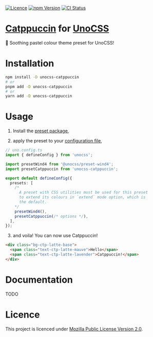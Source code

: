[![Licence](https://badgers.space/github/license/catuhana/unocss-catppuccin)](#licence)
[![npm Version](https://badgers.space/npm/version/unocss-catppuccin)](https://npmjs.com/package/unocss-catppuccin)
[![CI Status](https://badgers.space/github/checks/catuhana/unocss-catppuccin)](https://github.com/catuhana/unocss-catppuccin/actions)

<!-- [![Documentation Status](https://badgers.space/github/checks/catuhana/unocss-catppuccin/main/docs)](https://github.com/catuhana/unocss-catppuccin/actions) -->

# [Catppuccin](https://catppuccin.com/) for [UnoCSS](https://unocss.dev)

🌸 Soothing pastel colour theme preset for UnoCSS!

<!-- TODO: Add showcase/previews etc. -->

# Installation

<!-- TODO: Add JSR back once https://github.com/denoland/deno/issues/26587
  is fixed. -->

```sh
npm install -D unocss-catppuccin
# or
pnpm add -D unocss-catppuccin
# or
yarn add -D unocss-catppuccin
```

# Usage

1. Install the [preset package](#installation),

2. apply the preset to your [configuration file](https://unocss.dev/guide/config-file),

```ts
// uno.config.ts
import { defineConfig } from 'unocss';

import presetWind4 from '@unocss/preset-wind4';
import presetCatppuccin from 'unocss-catppuccin';

export default defineConfig({
  presets: [
    /*
      A preset with CSS utilities must be used for this preset
      to extend its colours in `extend` mode option, which is
      the default.
    */
    presetWind4(),
    presetCatppuccin(/* options */),
  ],
});
```

3. and voila! You can now use Catppuccin!

```html
<div class="bg-ctp-latte-base">
  <span class="text-ctp-latte-mauve">Hello</span>
  <span class="text-ctp-latte-lavender">Catppuccin!</span>
</div>
```

# Documentation

TODO

<!-- TODO: Add #Contributing -->

# Licence

This project is licenced under [Mozilla Public License Version 2.0](LICENCE).
